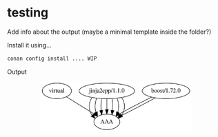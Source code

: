 
# testing

Add info about the output (maybe a minimal template inside the folder?)

Install it using...

```bash
conan config install .... WIP
```

Output

<p align="center">
    <img src="testing.png" width="350" title="testing">
</p>